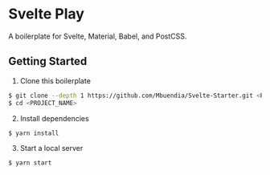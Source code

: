 # Svelte Play

A boilerplate for Svelte, Material, Babel, and PostCSS.

## Getting Started

1. Clone this boilerplate

```bash
$ git clone --depth 1 https://github.com/Mbuendia/Svelte-Starter.git <PROJECT_NAME>
$ cd <PROJECT_NAME>
```

2. Install dependencies

```bash
$ yarn install
```

3. Start a local server

```bash
$ yarn start
```
